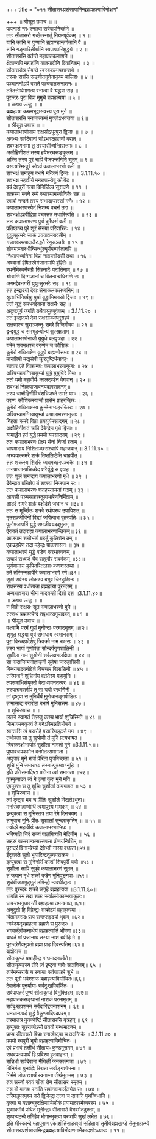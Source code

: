 +++
title = "०११ सीतासरःप्रशंसायामिन्द्रब्रह्महत्याविमोक्षण"

+++
॥ श्रीसूत उवाच ॥ ॥  
पापनाशे नरः स्नात्वा सर्वपापनिबर्हणे ॥  
ततः सीतासरो गच्छेत्स्नातुं नियमपूर्वकम् ॥ १ ॥  
यानि कानि च पुण्यानि ब्रह्माण्डान्तर्गतानि वै ॥  
तानि गङ्गादितीर्थानि स्वपापपरिशुद्धये ॥ २ ॥  
सीतासरसि वर्तन्ते महापातकनाशने ॥  
क्षेत्राण्यपि महार्हाणि काश्यादीनि दिवानिशम् ॥ ३ ॥  
सीतासरोत्र सेवन्ते स्वस्वकल्मषशान्तये ॥  
तस्याः सरसि सङ्गीतगुणेनाकृष्य बालिशः ॥ ४ ॥  
पञ्चाननोऽपि वसते पञ्चपातकनाशनः ॥  
तदेतत्तीर्थमागत्य स्नात्वा वै श्रद्धया सह ॥  
पुरन्दरः पुरा विप्रा मुमुचे ब्रह्महत्यया ॥ ५ ॥  
॥ ऋषय ऊचुः ॥ ॥  
ब्रह्महत्या कथमभूद्वासवस्य पुरा मुने ॥  
सीतासरसि स्नानात्कथं मुक्तोऽभवत्तया ॥ ६॥  
॥ श्रीसूत उवाच ॥ ॥  
कपालाभरणोनाम राक्षसोऽभूत्पुरा द्विजाः ॥ ॥ ७ ॥  
अवध्यः सर्वदेवानां सोऽभवद्ब्रह्मणो वरात् ॥  
शवभक्षणनामा तु तस्यासीन्मन्त्रिसत्तमः ॥ ८ ॥  
अक्षौहिणीशतं तस्य हयेभरथसङ्कुलम् ॥  
अस्ति तस्य पुरं चापि वैजयन्तमिति श्रुतम् ॥ ९ ॥  
वसत्यस्मिन्पुरे सोऽयं कपालाभरणो बली ॥  
शवभक्षं समाहूय बभाषे मन्त्रिणं द्विजाः ॥ ॥ 3.1.11.१० ॥  
शवभक्ष महावीर्य मन्त्रशास्त्रेषु कोविद ॥  
वयं देवपुरीं गत्वा विनिर्जित्य सुरान्रणे ॥ ११ ॥  
शक्रस्य भवने रम्ये स्थास्यामस्सैनिकैः सह ॥  
रमावो नन्दने तस्य रम्भाद्यप्सरसां गणैः ॥ १२ ॥  
कपालाभरणस्येदं निशम्य वचनं तदा ॥  
शवभक्षोऽब्रवीद्विप्रा वचस्तत्र तथास्त्विति ॥ ॥ १३ ॥  
ततः कपालाभरणः पुत्रं दुर्मेधसं बली ॥  
प्रतिष्ठाप्य पुरे शूरं सेनया परिवारितः ॥ १४ ॥  
युयुत्सुरमरैः साकं प्रययावमरावतीम् ॥  
गजाश्वरथपादातैरुद्धतै रेणुसञ्चयैः ॥ १५ ॥  
शोषयञ्जलधीन्सिन्धूंश्चूर्णयन्पर्वतानपि ॥  
निःसाणध्वनिना विप्रा नादयन्रोदसी तथा ॥ १६ ॥  
अश्वानां हेषितरवैर्गजानामपि बृंहितैः ॥  
रथनेमिस्वनैरुग्रैः सिंहनादैः पदातिनाम् ॥ १७ ॥  
श्रोत्राणि दिग्गजानां च वितन्वन्बधिराणि सः ॥  
अगमद्देवनगरीं युयुत्सुरमरैः सह ॥ १८ ॥  
तत इन्द्रादयो देवाः सेनाकलकलध्वनिम् ॥  
श्रुत्वाभिनिर्य्ययुः पुर्या युद्धाभिमनसो द्विजाः ॥ १९ ॥  
ततो युद्धं समभवद्देवानां राक्षसैः सह ॥  
अदृष्टपूर्वं जगति तथैवाश्रुतपूर्वकम् ॥ 3.1.11.२० ॥  
तत इन्द्रादयो देवा राक्षसाञ्जघ्नुराहवे ॥  
राक्षसाश्च सुराञ्जघ्नुः समरे विजिगीषवः ॥ २१ ॥  
द्वन्द्वयुद्धं च समभूदन्योन्यं सुररक्षसाम् ॥  
कपालाभरणेनाजौ युयुधे बलवृत्रहा ॥ २२ ॥  
यमेन शवभक्षश्च वरुणेन च कौशिकः ॥  
कुबेरो रुधिराक्षेण युयुधे ब्राह्मणोत्तमाः ॥ २३ ॥  
मांसप्रियो मद्यसेवी क्रूरदृष्टिर्भयावहः ॥  
चत्वार एते विक्रान्ताः कपालाभरणानुजाः ॥ २४ ॥  
अश्विभ्यामग्निवायुभ्यां युद्धे युयुधिरे मिथः ॥  
ततो यमो महावीर्यः कालदण्डेन वेगवान् ॥ २५ ॥  
शवभक्षं निहत्याजावनयद्यमसादनम्॥  
तस्य चाक्षौहिणीस्त्रिंशन्निजघ्ने समरे यमः ॥ २६ ॥  
वरुणः कौशिकस्याजौ प्रासेन प्राहरच्छिरः ॥  
कुबेरो रुधिराक्षस्य कुन्तेनाभ्यहरच्छिरः ॥ २७ ॥  
अश्विभ्यामग्निवायुभ्यां कपालाभरणानुजाः ॥  
निहताः समरे विप्राः प्रययुर्यमसादनम् ॥ २८ ॥  
अक्षौहिणीशतं चापि देवेन्द्रेण मृधे द्विजाः ॥  
यामार्द्धेन हतं युद्धे प्रययौ यमसादनम् ॥ २९ ॥  
ततः कपालाभरणः प्रेक्ष्य सेनां निजां हताम् ॥  
चापमादाय निशिताञ्छरांश्चापि महाजवान् ॥ 3.1.11.३० ॥  
अभ्ययात्समरे शक्रं तिष्ठतिष्ठेति चाब्रवीत् ॥  
ततः शक्रस्य शिरसि व्यधमच्छरपञ्चकैः ॥ ३१ ॥  
तानप्राप्तान्प्रचिच्छेद शरैर्युद्धे स वृत्रहा ॥  
ततः शूलं समादाय कपालाभरणो मृधे ॥ ३२ ॥  
देवेन्द्राय प्रचिक्षेप तं शक्त्या निजघान सः ॥  
ततः कपालाभरणः शतहस्तायतां गदाम्॥ ३३ ॥  
आयसीं पञ्चसाहस्रतुलाभारेणनिर्मिताम् ॥  
आददे समरे शक्रं वक्षोदेशे जघान च ॥३४॥  
ततः स मूर्च्छितः शक्रो रथोपस्थ उपाविशत् ॥  
मृतसञ्जीविनीं विद्यां जपित्वाथ बृहस्पतिः ॥ ३५ ॥  
पुलोमजापतिं युद्धे समजीवयदद्भुतम् ॥  
ऐरावतं तदारुह्य कपालाभरणान्तिकम्॥ ३६ ॥  
आजगाम शचीभर्ता प्रहर्तुं कुलिशेन तम् ॥  
एकप्रहारेण तदा महेन्द्रः पाकशासनः ॥ ३७ ॥  
कपालाभरणं युद्धे वज्रेण सरथाश्वकम् ॥  
सचापं सध्वजं चैव सतूणीरं सवर्मकम् ॥३८॥  
चूर्णयामास कुपितस्तिलशः कणशस्तथा ॥  
हते तस्मिन्महावीरे कपालाभरणे रणे॥३९॥  
सुखं सर्वस्य लोकस्य बभूव चिरदुःखिनः ॥  
राक्षसस्य वधोत्पन्ना ब्रह्महत्या पुरन्दरम् ॥  
अन्वधावत्तदा भीमा नादयन्ती दिशो दश ॥3.1.11.४०॥  
॥ ऋषय ऊचुः ॥ ॥  
न विप्रो राक्षसः सूत कपालाभरणो मुने ॥  
तत्कथं ब्रह्महत्येन्द्रं तद्वधात्समुपाद्रवत् ॥ ४१ ॥  
॥ श्रीसूत उवाच ॥ ॥  
वक्ष्यामि परमं गुह्यं मुनीन्द्राः परमाद्भुतम् ॥४२॥  
शृणुत श्रद्धया यूयं समाधाय स्वमानसम् ॥  
पुरा विन्ध्यप्रदेशेषु त्रिवक्रो नाम राक्षसः ॥ ४३ ॥  
तस्य भार्या गुणोपेता सौन्दर्यगुणशालिनी ॥  
सुशीला नाम सुश्रोणी सर्वलक्षणलक्षिता ॥ ४४ ॥  
सा कदाचिन्मनोज्ञाङ्गी सुवेषा चारुहासिनी ॥  
विन्ध्यपादवनोद्देशे विचचार विलासिनी ॥ ४५ ॥  
तस्मिन्वने शुचिर्नाम वर्ततेस्म महामुनिः ॥  
तपसमाधिसंयुक्तो वेदाध्ययनतत्परः ॥ ४६ ॥  
तस्याश्रमसमीपं तु सा ययौ वरवर्णिनी ॥  
तां दृष्ट्वा स मुनिर्धैर्यं मुमोचानङ्गपीडितः॥  
तामासाद्य वरारोहां बभाषे मुनिसत्तमः ॥ ४७॥  
॥ शुचिरुवाच ॥ ॥  
ललने स्वागतं तेऽस्तु कस्य भार्या शुचिस्मिते ॥ ४८ ॥  
किमागमनकृत्यं ते वनेऽस्मिन्नतिभीषणे ॥  
श्रान्तासि त्वं वरारोहे वसास्मिन्नुटजे मम ॥ ४९ ॥  
तथोक्ता सा तु सुश्रोणी तं मुनिं प्रत्यभाषत ॥  
त्रिवक्ररक्षोभार्याहं सुशीला नामतो मुने ॥3.1.11.५॥।  
पुष्पावचयकामेन वनमेतत्समागता ॥  
अपुत्राहं मुने भर्त्रा प्रेरिता पुत्रमिच्छता ॥ ५१ ॥  
शुचिं मुनिं समाराध्य तस्मात्पुत्रमवाप्नुहि ॥  
इति प्रतिसमादिष्टा पतिना त्वां समागता ॥५२॥  
पुत्रमुत्पादय त्वं मे कृपां कुरु मुने मयि ॥  
एवमुक्तः स तु शुचिः सुशीलां तामभाषत ॥ ५३ ॥  
॥ शुचिरुवाच ॥॥  
त्वां दृष्ट्वा मम च प्रीतिः सुशीले विद्यतेऽधुना॥  
मनोरथमहाम्भोधिं त्वमापूरय मामकम् ॥ ५४ ॥  
इत्युक्त्वा स मुनिस्तत्र तया रेमे दिनत्रयम् ॥  
तामुवाच मुनिः प्रीतः सुशालां सुन्दराकृतिम् ॥ ॥ ५५ ॥  
तवोदरे महावीर्यः कपालाभरणाभिधः ॥  
भविष्यति चिरं राज्यं पालयिष्यति मेदिनीम् ॥ ५६ ॥  
सहस्रं वत्सरान्वत्सस्तपसा प्रीणयन्विधिम् ॥  
पुरन्दरं विनान्येभ्यो देवेभ्यो नास्य वध्यता॥५७॥  
ईदृशस्ते सुतो भूयादिन्द्रतुल्यपराक्रमः ॥  
इत्युक्त्वा स मुनिर्नारीं काशीं शिवपुरीं ययौ ॥५८॥  
सुशीला सापि सुषुवे कपालाभरणं सुतम् ॥  
तं जघान मृधे शक्रो वज्रेण मुनिपुङ्गवाः ॥५९॥  
शुचेर्बीजसमुद्भूतं तमिन्द्रो न्यवधीद्यतः ॥  
ततः पुरन्दरः शक्रो जगृहे ब्रह्महत्यया ॥3.1.11.६०॥  
धावति स्म तदा शक्रः सर्वांल्लोकान्भयाकुलः॥  
धावन्तमनुधावन्ती ब्रह्महत्या तमन्वगात्॥६१॥  
अनुद्रुतो हि विप्रेन्द्राः शक्रोऽयं ब्रह्महत्यया ॥  
पितामहसदः प्राप सन्तप्तहृदयो भृशम् ॥६२॥  
न्यवेदयद्ब्रह्महत्यां ब्रह्मणे स पुरन्दरः ॥  
भगवल्ँलोकनाथेयं ब्रह्महत्याति भीषणा॥६३॥  
बाधते मां प्रजानाथ तस्या नाशं ब्रवीहि मे ॥  
पुरन्दरेणैवमुक्तो ब्रह्मा प्राह दिवस्पतिम्॥६४॥  
ब्रह्मोवाच ॥  
सीताकुण्डं प्रयाहीन्द्र गन्धमादनपर्वते॥  
सीताकुण्डस्य तीरे त्वं इष्ट्वा यागैः सदाशिवम्॥ ६५ ॥  
तस्मिन्सरसि च स्नायाः सर्वपापहरे शुभे ॥  
ततः पूतो भवेश्शक्र बह्महत्याविमोचितः॥६६॥  
देवलोकं पुनर्यायाः सर्वदुःखविवर्जितः ॥  
सर्वपापहरं पुण्यं सीताकुण्डं विमुक्तिदम् ॥६७॥  
महापातकसङ्घानां नाशकं परमामृतम् ॥  
सर्वदुःखप्रशमनं सर्वदारिद्र्यनाशनम् ॥ ६९ ॥  
धनधान्यप्रदं शुद्धं वैकुण्ठादिपदप्रदम्॥  
तस्मात्तत्र कुरुष्वेष्टिं सीतासरसि वृत्रहन् ॥ ६९ ॥  
इत्युक्तः सुरराजोऽसौ प्रययौ गन्धमादनम् ॥  
प्राप्य सीतासरो विप्राः स्नात्वेष्ट्वा च तदन्तिके ॥ 3.1.11.७० ॥  
प्रययौ स्वपुरीं भूयो ब्रह्महत्याविमोचितः ॥  
एवं प्रभावं तत्तीर्थं सीतायाः कुण्डमुत्तमम् ॥ ७१ ॥  
राघवप्रत्ययार्थं हि प्रविश्य हुतवाहनम् ॥  
सन्निधौ सर्वदेवानां मैथिली जनकात्मजा ॥ ७२ ॥  
विनिर्गता पुनर्वह्नेः स्थिता सर्वाङ्गशोभना ॥  
निर्ममे लोकरक्षार्थं स्वनाम्ना तीर्थमुत्तमम् ॥ ७३ ॥  
तत्र सस्नौ स्वयं सीता तेन सीतासरः स्मृतम् ॥  
तत्र यो मानवः स्नाति सर्वान्कामाल्ँलभेत सः ॥ ७४ ॥  
तस्मिन्नुपस्पृश्य नरो द्विजेन्द्रा दत्त्वा च दानानि पृथग्विधानि ॥  
कृत्वा च यज्ञान्बहुदक्षिणाभिर्लोकं प्रयायात्परमेश्वरस्य ॥ ७५ ॥  
युष्माकमेवं प्रथितं मुनीन्द्राः सीतासरो वैभवमेतदुक्तम् ॥  
शृण्वन्पठन्वै तदिहैव भोगान्भुक्त्वा परत्रापि सुखं लभेत ॥ ७६॥  
इति श्रीस्कान्दे महापुराण एकाशीतिसाहस्र्यां संहितायां तृतीयेब्रह्मखण्डे सेतुमाहात्म्ये सीतासरःप्रशंसायामिन्द्रब्रह्महत्याविमोक्षणनामैकादशोऽध्यायः ॥ ११ ॥
